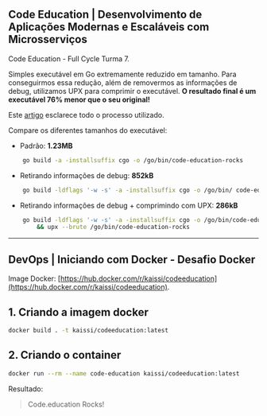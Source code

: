 ## Code Education | Desenvolvimento de Aplicações Modernas e Escaláveis com Microsserviços

Code Education - Full Cycle Turma 7.  

Simples executável em Go extremamente reduzido em tamanho. Para conseguirmos essa redução, além de removermos as informações de debug, utilizamos UPX para comprimir o executável. **O resultado final é um executável 76% menor que o seu original!**

Este [artigo](https://blog.filippo.io/shrink-your-go-binaries-with-this-one-weird-trick/) esclarece todo o processo utilizado.

Compare os diferentes tamanhos do executável:
* Padrão: **1.23MB**
```bash
    go build -a -installsuffix cgo -o /go/bin/code-education-rocks
```
* Retirando informações de debug: **852kB**
```bash
    go build -ldflags '-w -s' -a -installsuffix cgo -o /go/bin/ code-education-rocks
```
* Retirando informações de debug + comprimindo com UPX: **286kB**
```bash
    go build -ldflags '-w -s' -a -installsuffix cgo -o /go/bin/code-education-rocks \
        && upx --brute /go/bin/code-education-rocks
```

---

## DevOps | Iniciando com Docker - Desafio Docker

Image Docker: [https://hub.docker.com/r/kaissi/codeeducation](https://hub.docker.com/r/kaissi/codeeducation).

## 1. Criando a imagem docker

```bash
docker build . -t kaissi/codeeducation:latest
```

## 2. Criando o container

```bash
docker run --rm --name code-education kaissi/codeeducation:latest
```

Resultado:
> Code.education Rocks!
